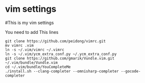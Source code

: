 vim settings
============
#This is my vim settings

You need to add This lines

    git clone https://github.com/peidong/vimrc.git
    mv vimrc .vim
    ln -s ~/.vim/vimrc ~/.vimrc
    ln -s ~/.vim/ycm_extra_conf.py ~/.ycm_extra_conf.py
    git clone https://github.com/gmarik/Vundle.vim.git ~/.vim/bundle/Vundle.vim
    cd ~/.vim/bundle/YouCompleteMe
    ./install.sh --clang-completer --omnisharp-completer --gocode-completer
